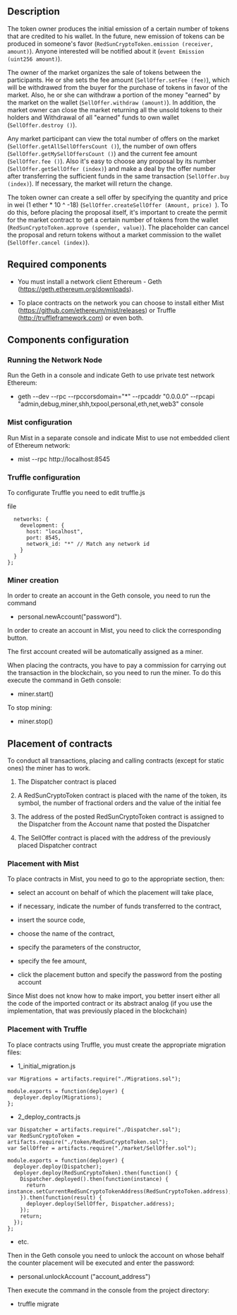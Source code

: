 ## Description
The token owner produces the initial emission of a certain number of tokens that are credited to his wallet. In the future, new emission of tokens can be produced in someone's favor (`RedSunCryptoToken.emission (receiver, amount)`). Anyone interested will be notified about it (`event Emission (uint256 amount)`).


The owner of the market organizes the sale of tokens between the participants. He or she sets the fee amount (`SellOffer.setFee (fee)`), which will be
withdrawed from the buyer for the purchase of tokens in favor of the market. Also, he or she can withdraw a portion of the money "earned" by the market on the wallet
(`SellOffer.withdraw (amount)`). In addition, the market owner can close the market returning all the unsold tokens to their holders and
Withdrawal of all "earned" funds to own wallet (`SellOffer.destroy ()`).


Any market participant can view the total number of offers on the market (`SellOffer.getAllSellOffersCount ()`), the number of own offers
(`SellOffer.getMySellOffersCount ()`) and the current fee amount (`SellOffer.fee ()`). Also it's easy to choose any proposal by
its number (`SellOffer.getSellOffer (index)`) and make a deal by the offer number after transferring the sufficient
funds in the same transaction  (`SellOffer.buy (index)`). If necessary, the market will return the change.

The token owner can create a sell offer by specifying the quantity and price in wei (1 ether * 10 ^ -18) (`SellOffer.createSellOffer
(Amount, price) `). To do this, before placing the proposal itself, it's important to create the permit for the market contract to get a certain number of tokens from the wallet (`RedSunCryptoToken.approve (spender, value)`). The placeholder can cancel the proposal and return tokens without a market commission to the wallet (`SellOffer.cancel (index)`).



## Required components

- You must install a network client Ethereum - Geth (https://geth.ethereum.org/downloads).

- To place contracts on the network you can choose to install either Mist (https://github.com/ethereum/mist/releases) or Truffle
 (http://truffleframework.com) or even both.



## Components configuration

### Running the Network Node
Run the Geth in a console and indicate Geth to use private test network Ethereum:

- geth --dev --rpc --rpccorsdomain="*" --rpcaddr "0.0.0.0" --rpcapi "admin,debug,miner,shh,txpool,personal,eth,net,web3" console



### Mist configuration

 Run Mist in a separate console and indicate Mist to use not embedded client of Ethereum network:

- mist --rpc http://localhost:8545



### Truffle configuration

To configurate Truffle you need to edit truffle.js

 file

```module.exports = {
  networks: {
    development: {
      host: "localhost",
      port: 8545,
      network_id: "*" // Match any network id
    }
  }
};
```

### Miner creation

In order to create an account in the Geth console, you need to run the command
- personal.newAccount("password").



In order to create an account in Mist, you need to click the corresponding button.

The first account created will be automatically assigned as a miner.

When placing the contracts, you have to pay a commission for carrying out the transaction in the blockchain, so you need to run the miner. To do this execute the command in Geth console:
- miner.start()



To stop mining:

- miner.stop()


## Placement of contracts

To conduct all transactions, placing and calling contracts (except for static ones) the miner has to work.


1) The Dispatcher contract is placed

2) A RedSunCryptoToken contract is placed with the name of the token, its symbol, the number of fractional orders and the value of the initial fee

3) The address of the posted RedSunCryptoToken contract is assigned to the Dispatcher from the Account name that posted the Dispatcher

4) The SellOffer contract is placed with the address of the previously placed Dispatcher contract

### Placement with Mist

To place contracts in Mist, you need to go to the appropriate section, then:

- select an account on behalf of which the placement will take place,

- if necessary, indicate the number of funds transferred to the contract,
- insert the source code,

- choose the name of the contract,

- specify the parameters of the constructor,

- specify the fee amount,

- click the placement button and specify the password from the posting account

Since Mist does not know how to make import, you better insert either all the code of the imported contract or its abstract analog (if you use the implementation, that was previously placed in the blockchain)


### Placement with Truffle

To place contracts using Truffle, you must create the appropriate migration files:
- 1_initial_migration.js
```
var Migrations = artifacts.require("./Migrations.sol");

module.exports = function(deployer) {
  deployer.deploy(Migrations);
};
```
- 2_deploy_contracts.js
```
var Dispatcher = artifacts.require("./Dispatcher.sol");
var RedSunCryptoToken = artifacts.require("./token/RedSunCryptoToken.sol");
var SellOffer = artifacts.require("./market/SellOffer.sol");

module.exports = function(deployer) {
  deployer.deploy(Dispatcher);
  deployer.deploy(RedSunCryptoToken).then(function() {
    Dispatcher.deployed().then(function(instance) {
      return instance.setCurrentRedSunCryptoTokenAddress(RedSunCryptoToken.address);
    }).then(function(result) {
      deployer.deploy(SellOffer, Dispatcher.address);
    });
    return;
  });
};
```
- etc.



Then in the Geth console you need to unlock the account on whose behalf the counter placement will be executed and enter the password:
- personal.unlockAccount ("account_address")

Then execute the command in the console from the project directory:
- truffle migrate
